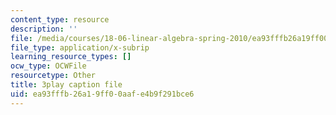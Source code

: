 ```yaml
---
content_type: resource
description: ''
file: /media/courses/18-06-linear-algebra-spring-2010/ea93fffb26a19ff00aafe4b9f291bce6_FX4C-JpTFgY.srt
file_type: application/x-subrip
learning_resource_types: []
ocw_type: OCWFile
resourcetype: Other
title: 3play caption file
uid: ea93fffb-26a1-9ff0-0aaf-e4b9f291bce6
---
```

